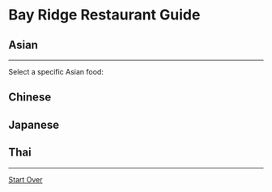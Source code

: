 # Bay Ridge Restaurant Guide
## Asian
---
Select a specific Asian food:
## Chinese
## Japanese
## Thai
---
[Start Over]()